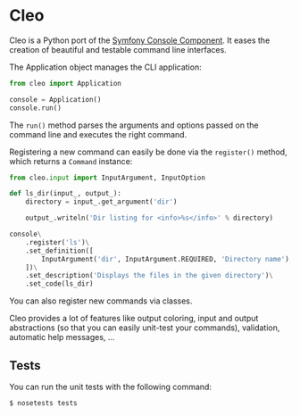 Cleo
====

Cleo is a Python port of the [Symfony Console Component](https://github.com/symfony/Console).
It eases the creation of beautiful and testable command line interfaces.

The Application object manages the CLI application:

``` python
from cleo import Application

console = Application()
console.run()
```

The ``run()`` method parses the arguments and options passed on the command
line and executes the right command.

Registering a new command can easily be done via the ``register()`` method,
which returns a ``Command`` instance:

``` python
from cleo.input import InputArgument, InputOption

def ls_dir(input_, output_):
    directory = input_.get_argument('dir')

    output_.writeln('Dir listing for <info>%s</info>' % directory)

console\
    .register('ls')\
    .set_definition([
        InputArgument('dir', InputArgument.REQUIRED, 'Directory name'),
    ])\
    .set_description('Displays the files in the given directory')\
    .set_code(ls_dir)
```

You can also register new commands via classes.

Cleo provides a lot of features like output coloring, input and
output abstractions (so that you can easily unit-test your commands),
validation, automatic help messages, ...

Tests
-----

You can run the unit tests with the following command:

    $ nosetests tests
